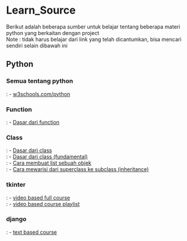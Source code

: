 # Learn_Source  
Berikut adalah beberapa sumber untuk belajar tentang beberapa materi python yang berkaitan dengan project  
Note : tidak harus belajar dari link yang telah dicantumkan, bisa mencari sendiri selain dibawah ini  
  
## Python
### Semua tentang python  
: - [w3schools.com/python](https://www.w3schools.com/python/default.asp)  
  
### Function  
: - [Dasar dari function](https://www.w3schools.com/python/python_functions.asp)  
  
### Class  
: - [Dasar dari class](https://www.w3schools.com/python/python_classes.asp)  
: - [Dasar dari class (fundamental)](https://www.w3schools.com/python/python_classes.asp)  
: - [Cara membuat list sebuah objek](https://www.geeksforgeeks.org/how-to-create-a-list-of-object-in-python-class/)  
: - [Cara mewarisi dari superclass ke subclass (inheritance)](https://www.w3schools.com/python/python_inheritance.asp)  
  
### tkinter  
: - [video based full course](https://youtu.be/YXPyB4XeYLA)  
: - [video based course playlist](https://youtube.com/playlist?list=PLCC34OHNcOtoC6GglhF3ncJ5rLwQrLGnV)  
  
### django  
: - [text based course](https://www.w3schools.com/django/index.php)  